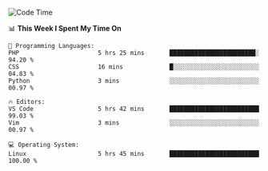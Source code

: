 <!-- [![Top Langs](https://github-readme-stats.vercel.app/api/top-langs/?username=gagahsyuja&theme=dracula&hide_border=true&border_radius=7)](https://github.com/anuraghazra/github-readme-stats) -->

<!--START_SECTION:waka-->
![Code Time](http://img.shields.io/badge/Code%20Time-77%20hrs%2055%20mins-blue)

📊 **This Week I Spent My Time On** 

```text
💬 Programming Languages: 
PHP                      5 hrs 25 mins       ████████████████████████░   94.20 % 
CSS                      16 mins             █░░░░░░░░░░░░░░░░░░░░░░░░   04.83 % 
Python                   3 mins              ░░░░░░░░░░░░░░░░░░░░░░░░░   00.97 % 

🔥 Editors: 
VS Code                  5 hrs 42 mins       █████████████████████████   99.03 % 
Vim                      3 mins              ░░░░░░░░░░░░░░░░░░░░░░░░░   00.97 % 

💻 Operating System: 
Linux                    5 hrs 45 mins       █████████████████████████   100.00 % 
```


<!--END_SECTION:waka-->
